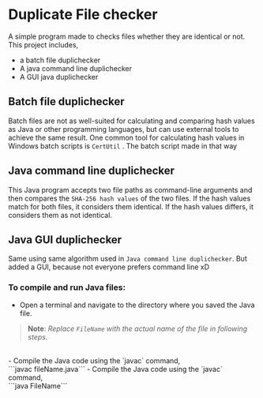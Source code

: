 # Duplicate File checker
A simple program made to checks files whether they are identical or not. This project includes,
- a batch file duplichecker
- A java command line duplichecker
- A GUI java duplichecker

## Batch file duplichecker
Batch files are not as well-suited for calculating and comparing hash values as Java or other programming languages, but can use external tools to achieve the same result. One common tool for calculating hash values in Windows batch scripts is `CertUtil` . The batch script made in that way

## Java command line duplichecker
This Java program accepts two file paths as command-line arguments and then compares the `SHA-256 hash values` of the two files. If the hash values match for both files, it considers them identical. If the hash values differs, it considers them as not identical.

## Java GUI duplichecker
Same using same algorithm used in  `Java command line duplichecker`. But added a GUI, because not everyone prefers command line xD


### To compile and run Java files:
- Open a terminal and navigate to the directory where you saved the Java file.<br>
>**Note**: *Replace `FileName` with the actual name of the file in following steps.*
<br>
- Compile the Java code using the `javac` command, <br>
```javac fileName.java```
- Compile the Java code using the `javac` command, <br>
```java FileName```